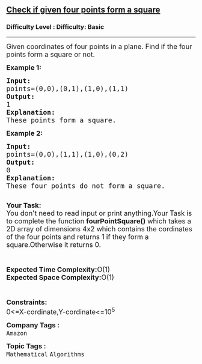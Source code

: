 <h2><a href="https://www.geeksforgeeks.org/problems/check-if-given-four-points-form-a-square3026/1?page=1&difficulty=Basic&status=attempted&sortBy=accuracy">Check if given four points form a square</a></h2><h3>Difficulty Level : Difficulty: Basic</h3><hr><div class="problems_problem_content__Xm_eO"><p><span style="font-size:18px">Given coordinates of four points in a plane. Find if the four points form a square or not.</span></p>

<p><strong><span style="font-size:18px">Example 1:</span></strong></p>

<pre><span style="font-size:18px"><strong>Input:</strong>
points=(0,0),(0,1),(1,0),(1,1)
<strong>Output:</strong>
1
<strong>Explanation:</strong>
These points form a square.</span></pre>

<p><strong><span style="font-size:18px">Example 2:</span></strong></p>

<pre><span style="font-size:18px"><strong>Input:</strong>
points=(0,0),(1,1),(1,0),(0,2)
<strong>Output:</strong>
0
<strong>Explanation:</strong>
These four points do not form a square.</span></pre>

<p><br>
<span style="font-size:18px"><strong>Your Task:</strong><br>
You don't need to read input or print anything.Your Task is to complete the function <strong>fourPointSquare()</strong> which takes a 2D array of dimensions 4x2 which contains the cordinates of the four points and returns 1 if they form a square.Otherwise it returns 0.</span></p>

<p>&nbsp;</p>

<p><span style="font-size:18px"><strong>Expected Time Complexity:</strong>O(1)<br>
<strong>Expected Space Complexity:</strong>O(1)</span></p>

<p>&nbsp;</p>

<p><span style="font-size:18px"><strong>Constraints:</strong><br>
0&lt;=X-cordinate,Y-cordinate&lt;=10<sup>5</sup></span></p>
</div><p><span style=font-size:18px><strong>Company Tags : </strong><br><code>Amazon</code>&nbsp;<br><p><span style=font-size:18px><strong>Topic Tags : </strong><br><code>Mathematical</code>&nbsp;<code>Algorithms</code>&nbsp;